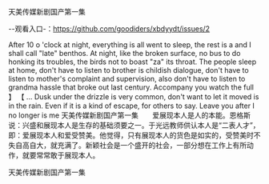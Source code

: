 天美传媒新剧国产第一集

--观看入口-：https://github.com/goodiders/xbdyydt/issues/2

After 10 o 'clock at night, everything is all went to sleep, the rest is a and I shall call "late" benthos.
At night, like the broken surface, no bus to do honking its troubles, the birds not to boast "za" its throat.
The people sleep at home, don't have to listen to brother is childish dialogue, don't have to listen to mother's complaint and supervision, also don't have to listen to grandma hassle that broke out last century.
Accompany you watch the full 】 【
...
Dusk under the drizzle is very common, don't want to let it moved is in the rain.
Even if it is a kind of escape, for others to say.
Leave you after I no longer is me
天美传媒新剧国产第一集　　爱展现本人是人的本能。恩格斯说：兴盛和展现本人是生存的基础须要之一。于光远教师供认本人是“二表人才”，即：爱展现本人和爱受赞美。他觉得，只有展现本人的货色是如实的，受赞美时不失自高自大，就充满了。新颖社会是一个盛开的社会，一部分想在工作上有所动作，就要常常敢于展现本人。

天美传媒新剧国产第一集
